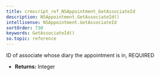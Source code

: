 ```yaml
---
title: crmscript_ref_NSAppointment_GetAssociateId
description: NSAppointment.GetAssociateId()
intellisense: NSAppointment.GetAssociateId
sortOrder: 730
keywords: GetAssociateId()
so.topic: reference
---
```



ID of associate whose diary the appointment is in, REQUIRED



* **Returns:** Integer


